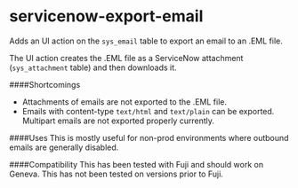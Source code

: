 # servicenow-export-email
Adds an UI action on the `sys_email` table to export an email to an .EML file.

The UI action creates the .EML file as a ServiceNow attachment (`sys_attachment` table) and then downloads it.

####Shortcomings
- Attachments of emails are not exported to the .EML file.
- Emails with content-type `text/html` and `text/plain` can be exported. Multipart emails are not exported properly currently.

####Uses
This is mostly useful for non-prod environments where outbound emails are generally disabled.

####Compatibility
This has been tested with Fuji and should work on Geneva.
This has not been tested on versions prior to Fuji.                                         
